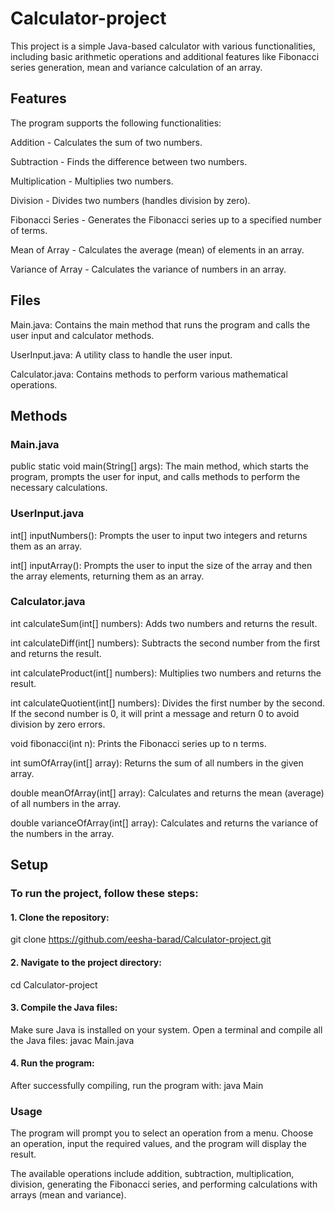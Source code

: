 # Calculator-project
This project is a simple Java-based calculator with various functionalities, including basic arithmetic operations and additional features like Fibonacci series generation, mean and variance calculation of an array.

## Features
The program supports the following functionalities:

Addition - Calculates the sum of two numbers.

Subtraction - Finds the difference between two numbers.

Multiplication - Multiplies two numbers.

Division - Divides two numbers (handles division by zero).

Fibonacci Series - Generates the Fibonacci series up to a specified number of terms.

Mean of Array - Calculates the average (mean) of elements in an array.

Variance of Array - Calculates the variance of numbers in an array.

## Files
Main.java: Contains the main method that runs the program and calls the user input and calculator methods.

UserInput.java: A utility class to handle the user input.

Calculator.java: Contains methods to perform various mathematical operations.

## Methods
### Main.java
public static void main(String[] args): The main method, which starts the program, prompts the user for input, and calls methods to perform the necessary calculations.
### UserInput.java
int[] inputNumbers(): Prompts the user to input two integers and returns them as an array.

int[] inputArray(): Prompts the user to input the size of the array and then the array elements, returning them as an array.
### Calculator.java
int calculateSum(int[] numbers): Adds two numbers and returns the result.

int calculateDiff(int[] numbers): Subtracts the second number from the first and returns the result.

int calculateProduct(int[] numbers): Multiplies two numbers and returns the result.

int calculateQuotient(int[] numbers): Divides the first number by the second. If the second number is 0, it will print a message and return 0 to avoid division by zero errors.

void fibonacci(int n): Prints the Fibonacci series up to n terms.

int sumOfArray(int[] array): Returns the sum of all numbers in the given array.

double meanOfArray(int[] array): Calculates and returns the mean (average) of all numbers in the array.

double varianceOfArray(int[] array): Calculates and returns the variance of the numbers in the array.

## Setup
### To run the project, follow these steps:

#### 1. Clone the repository:
git clone https://github.com/eesha-barad/Calculator-project.git
#### 2. Navigate to the project directory:
cd Calculator-project
#### 3. Compile the Java files:
Make sure Java is installed on your system. Open a terminal and compile all the Java files:
javac Main.java
#### 4. Run the program:
After successfully compiling, run the program with:
java Main
### Usage
The program will prompt you to select an operation from a menu. Choose an operation, input the required values, and the program will display the result.

The available operations include addition, subtraction, multiplication, division, generating the Fibonacci series, and performing calculations with arrays (mean and variance).


